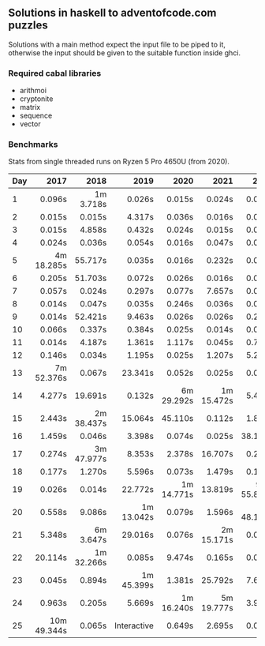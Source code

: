 ## Solutions in haskell to adventofcode.com puzzles

Solutions with a main method expect the input file to be piped to it,
otherwise the input should be given to the suitable function inside ghci.

### Required cabal libraries

* arithmoi
* cryptonite
* matrix
* sequence
* vector

### Benchmarks

Stats from single threaded runs on Ryzen 5 Pro 4650U (from 2020).

| Day |   2017   |   2018   |   2019   |   2020   |   2021   |   2022   |   2023   |
|-----|---------:|---------:|---------:|---------:|---------:|---------:|---------:|
| 1  |    0.096s | 1m 3.718s |   0.026s |   0.015s |   0.024s |   0.017s |   0.025s |
| 2  |    0.015s |   0.015s |   4.317s |   0.036s |   0.016s |   0.015s |   0.015s |
| 3  |    0.015s |   4.858s |   0.432s |   0.024s |   0.015s |   0.016s |   0.025s |
| 4  |    0.024s |   0.036s |   0.054s |   0.016s |   0.047s |   0.015s |   0.025s |
| 5  |  4m 18.285s |   55.717s |   0.035s |   0.016s |   0.232s |   0.026s |   0.015s |
| 6  |    0.205s |   51.703s |   0.072s |   0.026s |   0.016s |   0.015s |   0.053s |
| 7  |    0.057s |   0.024s |   0.297s |   0.077s |   7.657s |   0.035s |   0.026s |
| 8  |    0.014s |   0.047s |   0.035s |   0.246s |   0.036s |   0.015s |   0.476s |
| 9  |    0.014s |   52.421s |   9.463s |   0.026s |   0.026s |   0.259s |   0.036s |
| 10  |    0.066s |   0.337s |   0.384s |   0.025s |   0.014s |   0.015s |   2.856s |
| 11  |    0.014s |   4.187s |   1.361s |   1.117s |   0.045s |   0.783s |   0.026s |
| 12  |    0.146s |   0.034s |   1.195s |   0.025s |   1.207s |   5.266s |   0.746s |
| 13  |  7m 52.376s |   0.067s |   23.341s |   0.052s |   0.025s |   0.088s |   0.026s |
| 14  |    4.277s |   19.691s |   0.132s | 6m 29.292s | 1m 15.472s |   5.485s |   1.487s |
| 15  |    2.443s | 2m 38.437s |   15.064s |   45.110s |   0.112s |   1.800s |   0.059s |
| 16  |    1.459s |   0.046s |   3.398s |   0.074s |   0.025s |   38.160s |   1.736s |
| 17  |    0.274s | 3m 47.977s |   8.353s |   2.378s |   16.707s |   0.265s |   49.649s |
| 18  |    0.177s |   1.270s |   5.596s |   0.073s |   1.479s |   0.121s |   0.015s |
| 19  |    0.026s |   0.014s |   22.772s | 1m 14.771s |   13.819s | 91m 55.860s |   0.025s |
| 20  |    0.558s |   9.086s | 1m 13.042s |   0.079s |   1.596s | 2m 48.157s |       |
| 21  |    5.348s | 6m 3.647s |   29.016s |   0.076s | 2m 15.171s |   0.087s |       |
| 22  |    20.114s | 1m 32.266s |   0.085s |   9.474s |   0.165s |   0.064s |       |
| 23  |    0.045s |   0.894s | 1m 45.399s |   1.381s |   25.792s |   7.625s |       |
| 24  |    0.963s |   0.205s |   5.669s | 1m 16.240s | 5m 19.777s |   3.990s |       |
| 25  |  10m 49.344s |   0.065s | Interactive |   0.649s |   2.695s |   0.068s |       |
